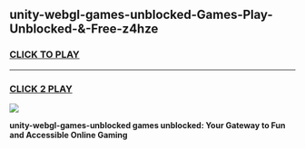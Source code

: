 
## unity-webgl-games-unblocked-Games-Play-Unblocked-&-Free-z4hze
<h3>
<a href="https://premium76.site?title=unity-webgl-games-unblocked&ref=24A">CLICK TO PLAY</a></h3>
<hr>

<h3>
<a href="https://premium76.site?title=unity-webgl-games-unblocked&ref=24A">CLICK 2 PLAY</a>
  
</h3>

<a href="https://premium76.site?title=unity-webgl-games-unblocked&ref=24A"><img src="https://clearcache.store/games.png"></a>


**unity-webgl-games-unblocked games unblocked: Your Gateway to Fun and Accessible Online Gaming**
